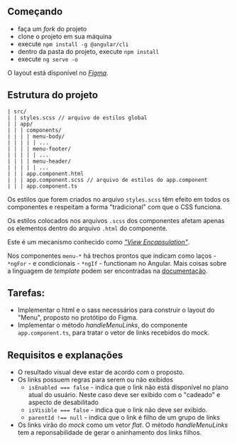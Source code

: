## Começando

- faça um _fork_ do projeto
- clone o projeto em sua máquina
- execute `npm install -g @angular/cli`
- dentro da pasta do projeto, execute `npm install`
- execute `ng serve -o`

O layout está disponível no _[Figma](https://www.figma.com/proto/40NueHzM24sBaPmtygFger/Teste-front-end?node-id=5%3A355&scaling=min-zoom&page-id=0%3A1&starting-point-node-id=5%3A355)_.

## Estrutura do projeto

```text
| src/
| | styles.scss // arquivo de estilos global
| | app/
| | | components/
| | | | menu-body/
| | | | | ...
| | | | menu-footer/
| | | | | ...
| | | | menu-header/
| | | | | ...
| | | app.component.html
| | | app.component.scss // arquivo de estilos do app.component
| | | app.component.ts
```

Os estilos que forem criados no arquivo `styles.scss` têm efeito em todos os componentes e respeitam a forma "tradicional" com que o CSS funciona.

Os estilos colocados nos arquivos `.scss` dos componentes afetam apenas os elementos dentro do arquivo `.html` do componente.

Este é um mecanismo conhecido como _["View Encapsulation"](https://angular.io/guide/view-encapsulation)_.

Nos componentes `menu-*` há trechos prontos que indicam como laços - `*ngFor` - e condicionais - `*ngIf` - functionam no Angular. Mais coisas sobre a linguagem de _template_ podem ser encontradas na [documentação](https://angular.io/guide/built-in-directives).

## Tarefas:

- Implementar o html e o sass necessários para construir o layout do "Menu", proposto no protótipo do Figma.
- Implementar o método _handleMenuLinks_, do componente `app.component.ts`, para tratar o vetor de links recebidos do mock.

## Requisitos e explanações

- O resultado visual deve estar de acordo com o proposto.
- Os links possuem regras para serem ou não exibidos
  - `isEnabled === false` - indica que o link não está disponível no plano atual do usuário. Neste caso deve ser exibido com o "cadeado" e aspecto de desabilitado
  - `isVisible === false` - indica que o link não deve ser exibido.
  - `parentId !== null` - indica que o link é filho de um grupo de links
- Os links virão do _mock_ como um vetor _flat_. O método _handleMenuLinks_ tem a reponsabilidade de gerar o aninhamento dos links filhos.

